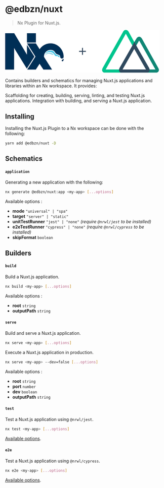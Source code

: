 # @edbzn/nuxt

> Nx Plugin for Nuxt.js.

<img src="https://github.com/edbzn/nx-nuxt/blob/master/logo.png" alt="@edbzn/nuxt logo" width="500" />

Contains builders and schematics for managing Nuxt.js applications and libraries within an Nx workspace. It provides:

Scaffolding for creating, building, serving, linting, and testing Nuxt.js applications.
Integration with building, and serving a Nuxt.js application.

## Installing

Installing the Nuxt.js Plugin to a Nx workspace can be done with the following:

```bash
yarn add @edbzn/nuxt -D
```

## Schematics

#### `application`

Generating a new application with the following:

```bash
nx generate @edbzn/nuxt:app <my-app> [...options]
```

Available options :

- **mode** `"universal" | "spa"`
- **target** `"server" | "static"`
- **unitTestRunner** `"jest" | "none"` _(require `@nrwl/jest` to be installed)_
- **e2eTestRunner** `"cypress" | "none"` _(require `@nrwl/cypress` to be installed)_
- **skipFormat** `boolean`

## Builders

#### `build`

Build a Nuxt.js application.

```bash
nx build <my-app> [...options]
```

Available options :

- **root** `string`
- **outputPath** `string`

#### `serve`

Build and serve a Nuxt.js application.

```bash
nx serve <my-app> [...options]
```

Execute a Nuxt.js application in production.

```bash
nx serve <my-app> --dev=false [...options]
```

Available options :

- **root** `string`
- **port** `number`
- **dev** `boolean`
- **outputPath** `string`

#### `test`

Test a Nuxt.js application using `@nrwl/jest`.

```bash
nx test <my-app> [...options]
```

[Available options](https://nx.dev/latest/node/plugins/jest/builders/jest#properties).

#### `e2e`

Test a Nuxt.js application using `@nrwl/cypress`.

```bash
nx e2e <my-app> [...options]
```

[Available options](https://nx.dev/latest/node/plugins/cypress/builders/cypress#properties).
